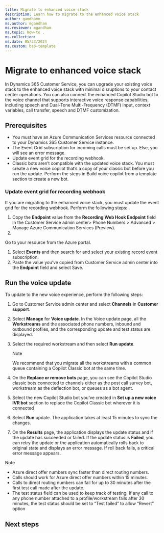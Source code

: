 ```yaml
---
title: Migrate to enhanced voice stack
description: Learn how to migrate to the enhanced voice stack
author: gandhamm
ms.author: mgandham
ms.reviewer: mgandham
ms.topic: how-to .
ms.collection: 
ms.date: 05/23/2024
ms.custom: bap-template
---
```



# Migrate to enhanced voice stack

In Dynamics 365 Customer Service, you can upgrade your existing voice stack to the enhanced voice stack with minimal disruptions to your contact center operations. You can also connect the enhanced Copilot Studio bot to the voice channel that supports interactive voice response capabilities, including speech and Dual-Tone Multi-Frequency (DTMF) input, context variables, call transfer, speech and DTMF customization.

## Prerequisites

- You must have an Azure Communication Services resource connected to your Dynamics 365 Customer Service instance.
- The Event Grid subscription for incoming calls must be set up. Else, you will see an error message.
- Update event grid for the recording webhook.
- Classic bots aren’t compatible with the updated voice stack. You must create a new voice copilot that’s a copy of your classic bot before you run the update. Perform the steps in Build voice copilot from a template section to create a new bot.

### Update event grid for recording webhook

If you are migrating to the enhanced voice stack, you must update the event grid for the recording webhook. Perform the following steps:
.
1. Copy the **Endpoint** value from the **Recording Web Hook Endpoint** field in the Customer Service admin center> Phone Numbers > Advanced > Manage Azure Communication Services (Preview).
1. 
 Go to your resource from the Azure portal. 
1. Select **Events** and then search for and select your existing record event subscription.
1. Paste the value you've copied from Customer Service admin center into the **Endpoint** field and select Save.

## Run the voice update
To update to the new voice experience, perform the following steps:

1. Go to Customer Service admin center and select **Channels** in **Customer support**.
1. Select **Manage** for **Voice update**. In the Voice update page, all the **Workstreams** and the associated phone numbers, inbound and outbound profiles, and the corresponding update and test status are displayed.
1. Select the required workstream and then select **Run update**.

    > [!NOTE]
    > We recommend that you migrate all the workstreams with a common queue containing a Copilot Classic bot at the same time.
1. On the **Replace or remove bots** page, you can see the Copilot Studio classic bots connected to channels either as the post call survey bot, workstream as the deflection bot, or queues as a bot agent.
1. Select the new Copilot Studio bot you’ve created in **Set up a new voice IVR bot** section to replace the Copilot Classic bot wherever it is connected
1. Select **Run** update. The application takes at least 15 minutes to sync the changes.
1. On the **Results** page, the application displays the update status and if the update has succeeded or failed. If the update status is **Failed**, you can retry the update or the application automatically rolls back to original state and displays an error message. If roll back fails, a critical error message appears.

> [!NOTE]
> - Azure direct offer numbers sync faster than direct routing numbers.
> -  Calls should work for Azure direct offer numbers within 15 minutes.
> - Calls to direct routing numbers can fail for up to 30 minutes after the first test call made after the update.
> - The test status field can be used to keep track of testing.  If any call to any phone number attached to a profile/workstream fails after 30 minutes, the test status should be set to “Test failed” to allow “Revert” option


## Next steps

<!--Remove all the comments in this template before you sign-off or merge to the main branch.-->
